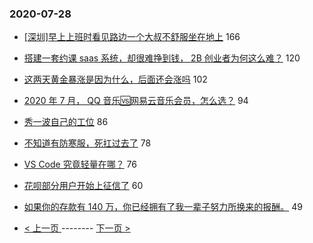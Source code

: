 ### 2020-07-28 
- [[深圳]早上上班时看见路边一个大叔不舒服坐在地上](https://www.v2ex.com/t/693640) 166
- [搭建一套约课 saas 系统，却很难挣到钱， 2B 创业者为何这么难？](https://www.v2ex.com/t/693683) 120
- [这两天黄金暴涨是因为什么，后面还会涨吗](https://www.v2ex.com/t/693618) 102
- [2020 年 7 月， QQ 音乐🆚网易云音乐会员，怎么选？](https://www.v2ex.com/t/693727) 94
- [秀一波自己的工位](https://www.v2ex.com/t/693758) 86
- [不知道有防寒服，死扛过去了](https://www.v2ex.com/t/693630) 78
- [VS Code 究竟轻量在哪？](https://www.v2ex.com/t/693707) 76
- [花呗部分用户开始上征信了](https://www.v2ex.com/t/693645) 60
- [如果你的存款有 140 万，你已经拥有了我一辈子努力所换来的报酬。](https://www.v2ex.com/t/693575) 49 

- [ < 上一页 ](https://github.com/able8/v2ex-hot-record/blob/master/2020-07-27.md) -------- [ 下一页 > ](https://github.com/able8/v2ex-hot-record/blob/master/2020-07-29.md)